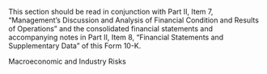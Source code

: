 This section should be read in conjunction with Part II, Item 7, “Management’s Discussion and Analysis of Financial Condition
and  Results  of  Operations”  and  the  consolidated  financial  statements  and  accompanying  notes  in  Part  II,  Item  8,  “Financial
Statements and Supplementary Data” of this Form 10-K.

Macroeconomic and Industry Risks